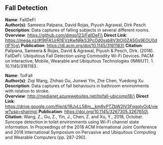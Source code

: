 ## Fall Detection

**Name**: FallDeFi\
**Author(s)**: Sameera Palpana, David Rojas, Piyush Agrawal, Dirk Pesch\
**Description**: Data captures of falling subjects in several different rooms.\
**Overview**: https://github.com/dmsp123/FallDeFi\
**Direct Link**: https://mega.nz/#!9tFA1JrR!lEVzKwNRkS3PcOd0ssb8V3tOi0ZA5Gs9EOU0drtFYcg\
**Publication**: https://dl.acm.org/doi/10.1145/3161183\
**Citation**: Palipana, Sameera & Rojas, David & Agrawal, Piyush & Pesch, Dirk. (2018). FallDeFi: Ubiquitous Fall Detection using Commodity Wi-Fi Devices. PACM on Interactive, Mobile, Wearable and Ubiquitous Technologies (IMWUT). 1. 10.1145/3161183.

**Name**: ToiFall\
**Author(s)**: Ziqi Wang, Zhihao Gu, Junwei Yin, Zhe Chen, Yuedong Xu\
**Description**: Data captures of fall behaviours in bathroom environments with relation to stroke.\
**Overview**: http://medianet.azurewebsites.net/toifall-ubicomp18/\
**Direct Link**: https://drive.google.com/file/d/1RJvLL58m__km6vPTZbW2IV3FqgplvOj4/view?usp=sharing\
**Publication**: https://doi.org/10.1145/3267305.3267650\
**Citation**: Wang, Z., Gu, Z., Yin, J., Chen, Z. and Xu, Y., 2018, October. Syncope detection in toilet environments using Wi-Fi channel state information. In Proceedings of the 2018 ACM International Joint Conference and 2018 International Symposium on Pervasive and Ubiquitous Computing and Wearable Computers (pp. 287-290).